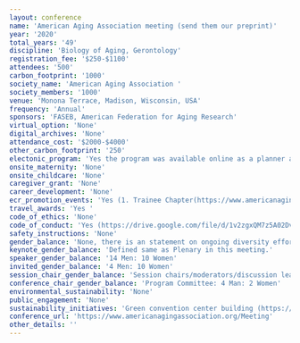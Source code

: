 ```yaml
---
layout: conference 
name: 'American Aging Association meeting (send them our preprint)'
year: '2020'
total_years: '49'
discipline: 'Biology of Aging, Gerontology'
registration_fee: '$250-$1100'
attendees: '500'
carbon_footprint: '1000'
society_name: 'American Aging Association '
society_members: '1000'
venue: 'Monona Terrace, Madison, Wisconsin, USA'
frequency: 'Annual'
sponsors: 'FASEB, American Federation for Aging Research'
virtual_option: 'None'
digital_archives: 'None'
attendance_cost: '$2000-$4000'
other_carbon_footprint: '250'
electonic_program: 'Yes the program was available online as a planner and a .pdf file.'
onsite_maternity: 'None'
onsite_childcare: 'None'
caregiver_grant: 'None'
career_development: 'None'
ecr_promotion_events: 'Yes (1. Trainee Chapter(https://www.americanagingassociation.org/trainees)  2. Data Blitz Award  3. Paul F. Glenn Award: To award a post-doctoral candidate who has made special contributions to biomedical aging research.)   '
travel_awards: 'Yes '
code_of_ethics: 'None'
code_of_conduct: 'Yes (https://drive.google.com/file/d/1v2zgxQM7z5A02Dv2GwjQG3yctAmGcSfD/view)'
safety_instructions: 'None'
gender_balance: 'None, there is an statement on ongoing diversity efforts based on an NIH NOA but nothing specific on gender equity and diversity of speakers (https://drive.google.com/file/d/14H_sXQp9NS_xEEUfMBT10FW5Wjodn9uP/view)'
keynote_gender_balance: 'Defined same as Plenary in this meeting.'
speaker_gender_balance: '14 Men: 10 Women'
invited_gender_balance: '4 Men: 10 Women'
session_chair_gender_balance: 'Session chairs/moderators/discussion leaders: 13 Men: 9 Women'
conference_chair_gender_balance: 'Program Committee: 4 Man: 2 Women'
environmental_sustainability: 'None'
public_engagement: 'None'
sustainability_initiatives: 'Green convention center building (https://www.mononaterrace.com/sustainability/)'
conference_url: 'https://www.americanagingassociation.org/Meeting'
other_details: ''
---
```

